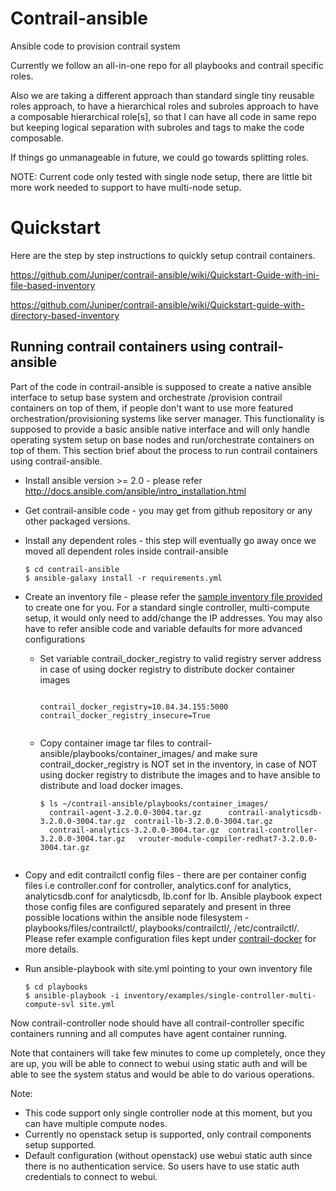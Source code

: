 # Contrail-ansible
Ansible code to provision contrail system

Currently we follow an all-in-one repo for all playbooks and contrail specific roles.

Also we are taking a different approach than standard single tiny reusable roles approach, to have a hierarchical
roles and subroles approach to have a composable hierarchical role[s], so that I can have all code in same repo but
keeping logical separation with subroles and tags to make the code composable.

If things go unmanageable in future, we could go towards splitting roles.

NOTE: Current code only tested with single node setup, there are little bit more work needed to support to have multi-node setup.

# Quickstart
Here are the step by step instructions to quickly setup contrail containers.

https://github.com/Juniper/contrail-ansible/wiki/Quickstart-Guide-with-ini-file-based-inventory

https://github.com/Juniper/contrail-ansible/wiki/Quickstart-guide-with-directory-based-inventory

## Running contrail containers using contrail-ansible
Part of the code in contrail-ansible is supposed to create a native ansible interface to setup base system and orchestrate
/provision contrail containers on top of them, if people don't want to use more featured orchestration/provisioning
systems like server manager. This functionality is supposed to provide a basic ansible native interface and will only
handle operating system setup on base nodes and run/orchestrate containers on top of them. This section brief about the
process to run contrail containers using contrail-ansible.

* Install ansible version >= 2.0 - please refer http://docs.ansible.com/ansible/intro_installation.html
* Get contrail-ansible code - you may get from github repository or any other packaged versions.
* Install any dependent roles - this step will eventually go away once we moved all dependent roles inside contrail-ansible

    ```
    $ cd contrail-ansible
    $ ansible-galaxy install -r requirements.yml
    ```

* Create an inventory file - please refer the [sample inventory file provided](playbooks/inventory/examples/single-controller-multi-compute-svl)
   to create one for you. For a standard single controller, multi-compute setup, it would only need to add/change the IP
   addresses. You may also have to refer ansible code and variable defaults for more advanced configurations

    * Set variable contrail_docker_registry to valid registry server address in case of using docker registry to distribute
     docker container images

       ```
     
       contrail_docker_registry=10.84.34.155:5000
       contrail_docker_registry_insecure=True
    
       ```

    * Copy container image tar files to contrail-ansible/playbooks/container_images/ and make sure contrail_docker_registry
    is NOT set in the inventory, in case of NOT using docker registry to distribute the images and to have ansible to
    distribute and load docker images.

      ```
      $ ls ~/contrail-ansible/playbooks/container_images/
        contrail-agent-3.2.0.0-3004.tar.gz      contrail-analyticsdb-3.2.0.0-3004.tar.gz  contrail-lb-3.2.0.0-3004.tar.gz
        contrail-analytics-3.2.0.0-3004.tar.gz  contrail-controller-3.2.0.0-3004.tar.gz   vrouter-module-compiler-redhat7-3.2.0.0-3004.tar.gz
    
      ```
* Copy and edit contrailctl config files - there are per container config files i.e controller.conf for controller,
    analytics.conf for analytics, analyticsdb.conf for analyticsdb, lb.conf for lb. Ansible playbook expect those config
    files are configured separately and present in three possible locations within the ansible node filesystem -
    playbooks/files/contrailctl/, playbooks/contrailctl/, /etc/contrailctl/. Please refer example configuration files
    kept under [contrail-docker](https://github.com/Juniper/contrail-docker/tree/master/tools/python-contrailctl/examples/configs)
    for more details.
* Run ansible-playbook with site.yml pointing to your own inventory file

    ```
    $ cd playbooks
    $ ansible-playbook -i inventory/examples/single-controller-multi-compute-svl site.yml
    ```

Now contrail-controller node should have all contrail-controller specific containers running and all computes have agent
container running. 

Note that containers will take few minutes to come up completely, once they are up, you will be able to connect to webui
using static auth and will be able to see the system status and would be able to do various operations.

Note: 
* This code support only single controller node at this moment, but you can have multiple compute nodes.
* Currently no openstack setup is supported, only contrail components setup supported.
* Default configuration (without openstack) use webui static auth since there is no authentication service. So users
have to use static auth credentials to connect to webui.
